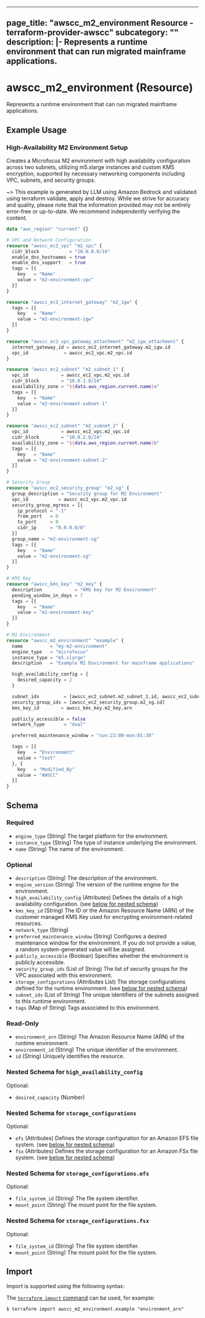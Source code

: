 
---
page_title: "awscc_m2_environment Resource - terraform-provider-awscc"
subcategory: ""
description: |-
  Represents a runtime environment that can run migrated mainframe applications.
---

# awscc_m2_environment (Resource)

Represents a runtime environment that can run migrated mainframe applications.

## Example Usage

### High-Availability M2 Environment Setup

Creates a Microfocus M2 environment with high availability configuration across two subnets, utilizing m5.xlarge instances and custom KMS encryption, supported by necessary networking components including VPC, subnets, and security groups.

~> This example is generated by LLM using Amazon Bedrock and validated using terraform validate, apply and destroy. While we strive for accuracy and quality, please note that the information provided may not be entirely error-free or up-to-date. We recommend independently verifying the content.

```terraform
data "aws_region" "current" {}

# VPC and Network Configuration
resource "awscc_ec2_vpc" "m2_vpc" {
  cidr_block           = "10.0.0.0/16"
  enable_dns_hostnames = true
  enable_dns_support   = true
  tags = [{
    key   = "Name"
    value = "m2-environment-vpc"
  }]
}

resource "awscc_ec2_internet_gateway" "m2_igw" {
  tags = [{
    key   = "Name"
    value = "m2-environment-igw"
  }]
}

resource "awscc_ec2_vpc_gateway_attachment" "m2_igw_attachment" {
  internet_gateway_id = awscc_ec2_internet_gateway.m2_igw.id
  vpc_id             = awscc_ec2_vpc.m2_vpc.id
}

resource "awscc_ec2_subnet" "m2_subnet_1" {
  vpc_id            = awscc_ec2_vpc.m2_vpc.id
  cidr_block        = "10.0.1.0/24"
  availability_zone = "${data.aws_region.current.name}a"
  tags = [{
    key   = "Name"
    value = "m2-environment-subnet-1"
  }]
}

resource "awscc_ec2_subnet" "m2_subnet_2" {
  vpc_id            = awscc_ec2_vpc.m2_vpc.id
  cidr_block        = "10.0.2.0/24"
  availability_zone = "${data.aws_region.current.name}b"
  tags = [{
    key   = "Name"
    value = "m2-environment-subnet-2"
  }]
}

# Security Group
resource "awscc_ec2_security_group" "m2_sg" {
  group_description = "Security group for M2 Environment"
  vpc_id           = awscc_ec2_vpc.m2_vpc.id
  security_group_egress = [{
    ip_protocol = "-1"
    from_port   = 0
    to_port     = 0
    cidr_ip     = "0.0.0.0/0"
  }]
  group_name = "m2-environment-sg"
  tags = [{
    key   = "Name"
    value = "m2-environment-sg"
  }]
}

# KMS Key
resource "awscc_kms_key" "m2_key" {
  description            = "KMS key for M2 Environment"
  pending_window_in_days = 7
  tags = [{
    key   = "Name"
    value = "m2-environment-key"
  }]
}

# M2 Environment
resource "awscc_m2_environment" "example" {
  name          = "my-m2-environment"
  engine_type   = "microfocus"
  instance_type = "m5.xlarge"
  description   = "Example M2 Environment for mainframe applications"

  high_availability_config = {
    desired_capacity = 2
  }

  subnet_ids         = [awscc_ec2_subnet.m2_subnet_1.id, awscc_ec2_subnet.m2_subnet_2.id]
  security_group_ids = [awscc_ec2_security_group.m2_sg.id]
  kms_key_id        = awscc_kms_key.m2_key.arn

  publicly_accessible = false
  network_type       = "dual"

  preferred_maintenance_window = "sun:23:00-mon:01:30"

  tags = [{
    key   = "Environment"
    value = "test"
  }, {
    key   = "Modified_By"
    value = "AWSCC"
  }]
}
```

<!-- schema generated by tfplugindocs -->
## Schema

### Required

- `engine_type` (String) The target platform for the environment.
- `instance_type` (String) The type of instance underlying the environment.
- `name` (String) The name of the environment.

### Optional

- `description` (String) The description of the environment.
- `engine_version` (String) The version of the runtime engine for the environment.
- `high_availability_config` (Attributes) Defines the details of a high availability configuration. (see [below for nested schema](#nestedatt--high_availability_config))
- `kms_key_id` (String) The ID or the Amazon Resource Name (ARN) of the customer managed KMS Key used for encrypting environment-related resources.
- `network_type` (String)
- `preferred_maintenance_window` (String) Configures a desired maintenance window for the environment. If you do not provide a value, a random system-generated value will be assigned.
- `publicly_accessible` (Boolean) Specifies whether the environment is publicly accessible.
- `security_group_ids` (List of String) The list of security groups for the VPC associated with this environment.
- `storage_configurations` (Attributes List) The storage configurations defined for the runtime environment. (see [below for nested schema](#nestedatt--storage_configurations))
- `subnet_ids` (List of String) The unique identifiers of the subnets assigned to this runtime environment.
- `tags` (Map of String) Tags associated to this environment.

### Read-Only

- `environment_arn` (String) The Amazon Resource Name (ARN) of the runtime environment.
- `environment_id` (String) The unique identifier of the environment.
- `id` (String) Uniquely identifies the resource.

<a id="nestedatt--high_availability_config"></a>
### Nested Schema for `high_availability_config`

Optional:

- `desired_capacity` (Number)


<a id="nestedatt--storage_configurations"></a>
### Nested Schema for `storage_configurations`

Optional:

- `efs` (Attributes) Defines the storage configuration for an Amazon EFS file system. (see [below for nested schema](#nestedatt--storage_configurations--efs))
- `fsx` (Attributes) Defines the storage configuration for an Amazon FSx file system. (see [below for nested schema](#nestedatt--storage_configurations--fsx))

<a id="nestedatt--storage_configurations--efs"></a>
### Nested Schema for `storage_configurations.efs`

Optional:

- `file_system_id` (String) The file system identifier.
- `mount_point` (String) The mount point for the file system.


<a id="nestedatt--storage_configurations--fsx"></a>
### Nested Schema for `storage_configurations.fsx`

Optional:

- `file_system_id` (String) The file system identifier.
- `mount_point` (String) The mount point for the file system.

## Import

Import is supported using the following syntax:

The [`terraform import` command](https://developer.hashicorp.com/terraform/cli/commands/import) can be used, for example:

```shell
$ terraform import awscc_m2_environment.example "environment_arn"
```
